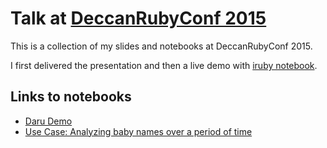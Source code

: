 # Talk at [DeccanRubyConf 2015](http://www.deccanrubyconf.org/)

This is a collection of my slides and notebooks at DeccanRubyConf 2015.

I first delivered the presentation and then a live demo with [iruby notebook](https://github.com/SciRuby/iruby).

## Links to notebooks

* [Daru Demo](http://nbviewer.ipython.org/github/v0dro/talks/blob/master/DeccanRubyConf15/Daru%20Demo.ipynb)
* [Use Case: Analyzing baby names over a period of time](http://nbviewer.ipython.org/github/v0dro/talks/blob/master/DeccanRubyConf15/Use%20Case%20-%20Daru%20for%20analyzing%20baby%20names%20data.ipynb)

